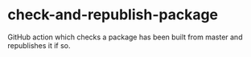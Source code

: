 # check-and-republish-package
GitHub action which checks a package has been built from master and republishes it if so.

